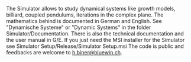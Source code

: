 The Simulator allows to study dynamical systems
like growth models, billiard, coupled pendulums,
iterations in the complex plane.
The mathematics behind is documented in German
and English. See "Dynamische Systeme" or "Dynamic Systems"
in the folder Simulator/Documentation. 
There is also the technical documentation
and the user manual in G/E.
If you just need the MSI installer for the Simulator
see Simulator Setup/Release/Simulator Setup.msi
The code is public and feedbacks are welcome to
h.biner@bluewin.ch.
